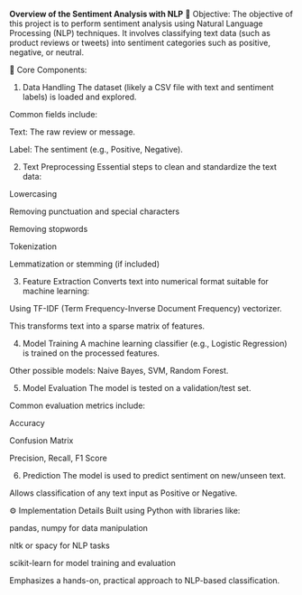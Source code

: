 **Overview of the Sentiment Analysis with NLP**
🧠 Objective:
The objective of this project is to perform sentiment analysis using Natural Language Processing (NLP) techniques. It involves classifying text data (such as product reviews or tweets) into sentiment categories such as positive, negative, or neutral.

🧾 Core Components:
1. Data Handling
The dataset (likely a CSV file with text and sentiment labels) is loaded and explored.

Common fields include:

Text: The raw review or message.

Label: The sentiment (e.g., Positive, Negative).

2. Text Preprocessing
Essential steps to clean and standardize the text data:

Lowercasing

Removing punctuation and special characters

Removing stopwords

Tokenization

Lemmatization or stemming (if included)

3. Feature Extraction
Converts text into numerical format suitable for machine learning:

Using TF-IDF (Term Frequency-Inverse Document Frequency) vectorizer.

This transforms text into a sparse matrix of features.

4. Model Training
A machine learning classifier (e.g., Logistic Regression) is trained on the processed features.

Other possible models: Naive Bayes, SVM, Random Forest.

5. Model Evaluation
The model is tested on a validation/test set.

Common evaluation metrics include:

Accuracy

Confusion Matrix

Precision, Recall, F1 Score

6. Prediction
The model is used to predict sentiment on new/unseen text.

Allows classification of any text input as Positive or Negative.

⚙️ Implementation Details
Built using Python with libraries like:

pandas, numpy for data manipulation

nltk or spacy for NLP tasks

scikit-learn for model training and evaluation

Emphasizes a hands-on, practical approach to NLP-based classification.
